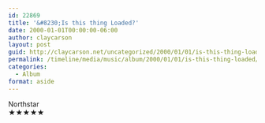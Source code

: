 ```yaml
---
id: 22869
title: '&#8230;Is this thing Loaded?'
date: 2000-01-01T00:00:00-06:00
author: claycarson
layout: post
guid: http://claycarson.net/uncategorized/2000/01/01/is-this-thing-loaded/
permalink: /timeline/media/music/album/2000/01/01/is-this-thing-loaded/
categories:
  - Album
format: aside
---
```

<div class="media-details"></div>

<div class="media-creator">Northstar</div>

<div class="media-rating">★★★★★</div>